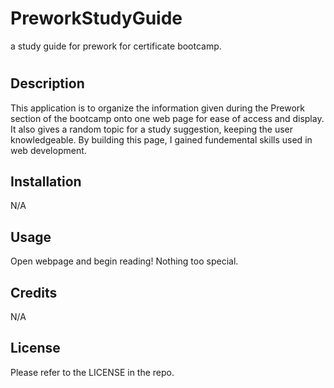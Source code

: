 # PreworkStudyGuide
a study guide for prework for certificate bootcamp.
# <Your-Project-Title>

## Description

This application is to organize the information given during the Prework section of the bootcamp onto one web page for ease of access and display. It also gives a random topic for a study suggestion, keeping the user knowledgeable. By building this page, I gained fundemental skills used in web development. 

## Installation

N/A

## Usage

Open webpage and begin reading! Nothing too special. 

## Credits

N/A

## License

Please refer to the LICENSE in the repo.
